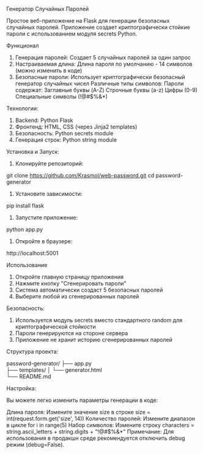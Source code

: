 Генератор Случайных Паролей

Простое веб-приложение на Flask для генерации безопасных случайных паролей. Приложение создает криптографически стойкие пароли с использованием модуля secrets Python.

Функционал

1) Генерация паролей: Создает 5 случайных паролей за один запрос 
2) Настраиваемая длина: Длина пароля по умолчанию - 14 символов (можно изменить в коде)
3) Безопасные пароли: Использует криптографически безопасный генератор случайных чисел
Различные типы символов: Пароли содержат:
Заглавные буквы (A-Z)
Строчные буквы (a-z)
Цифры (0-9)
Специальные символы (!@#$%&*)

Технологии:

1) Backend: Python Flask
2) Фронтенд: HTML, CSS (через Jinja2 templates)
3) Безопасность: Python secrets module
4) Генерация строк: Python string module

Установка и Запуск:

1. Клонируйте репозиторий:

git clone https://github.com/Krasmol/web-password.git
cd password-generator

1. Установите зависимости:

pip install flask

1. Запустите приложение:

python app.py

1. Откройте в браузере:

http://localhost:5001

Использование

1. Откройте главную страницу приложения
2. Нажмите кнопку "Сгенерировать пароли"
3. Система автоматически создаст 5 безопасных паролей
4. Выберите любой из сгенерированных паролей

Безопасность:

1) Используется модуль secrets вместо стандартного random для криптографической стойкости
2) Пароли генерируются на стороне сервера
3) Приложение не хранит историю сгенерированных паролей

Структура проекта: 

password-generator/
├── app.py                
├── templates/
│   └── generator.html     
└── README.md

Настройка: 

Вы можете легко изменить параметры генерации в коде:

Длина пароля: Измените значение size в строке size = int(request.form.get('size', 14))
Количество паролей: Измените диапазон в цикле for i in range(5)
Набор символов: Измените строку characters = string.ascii_letters + string.digits + "!@#$%&*"
Примечание: Для использования в продакшн среде рекомендуется отключить debug режим (debug=False).
